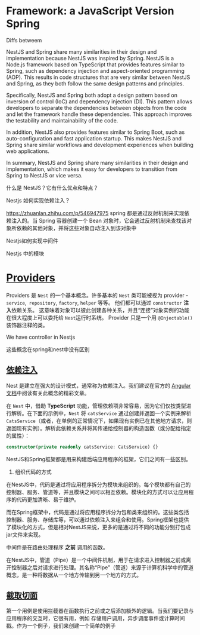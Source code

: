 # Framework: a JavaScript Version Spring

Diffs betweem

NestJS and Spring share many similarities in their design and implementation because NestJS was inspired by Spring. NestJS is a Node.js framework based on TypeScript that provides features similar to Spring, such as dependency injection and aspect-oriented programming (AOP). This results in code structures that are very similar between NestJS and Spring, as they both follow the same design patterns and principles.

Specifically, NestJS and Spring both adopt a design pattern based on inversion of control (IoC) and dependency injection (DI). This pattern allows developers to separate the dependencies between objects from the code and let the framework handle these dependencies. This approach improves the testability and maintainability of the code.

In addition, NestJS also provides features similar to Spring Boot, such as auto-configuration and fast application startup. This makes NestJS and Spring share similar workflows and development experiences when building web applications.

In summary, NestJS and Spring share many similarities in their design and implementation, which makes it easy for developers to transition from Spring to NestJS or vice versa.

什么是 NestJS？它有什么优点和特点？

Nestjs 如何实现依赖注入？

https://zhuanlan.zhihu.com/p/546947975   spring 都是通过反射机制来实现依赖注入的。当 Spring 容器创建一个 Bean 对象时，它会通过反射机制来查找该对象所依赖的其他对象，并将这些对象自动注入到该对象中



Nestjs如何实现中间件



Nestjs 中的模块



# [Providers](https://docs.nestjs.cn/9/providers?id=providers)

Providers 是 `Nest` 的一个基本概念。许多基本的 `Nest` 类可能被视为 provider - `service`,` repository`, `factory`, `helper` 等等。 他们都可以通过 `constructor` **注入**依赖关系。 这意味着对象可以彼此创建各种关系，并且“连接”对象实例的功能在很大程度上可以委托给 `Nest`运行时系统。 Provider 只是一个用 `@Injectable()` 装饰器注释的类。

We have controller in Nestjs

这些概念在spring和nest中没有区别





## [依赖注入](https://docs.nestjs.cn/9/providers?id=依赖注入)

Nest 是建立在强大的设计模式，通常称为依赖注入。我们建议在官方的 [Angular文档](https://angular.cn/guide/dependency-injection)中阅读有关此概念的精彩文章。

在 `Nest` 中，借助 **TypeScript** 功能，管理依赖项非常容易，因为它们仅按类型进行解析。在下面的示例中，`Nest` 将 `catsService` 通过创建并返回一个实例来解析 `CatsService`（或者，在单例的正常情况下，如果现有实例已在其他地方请求，则返回现有实例）。解析此依赖关系并将其传递给控制器的构造函数（或分配给指定的属性）：

```typescript
constructor(private readonly catsService: CatsService) {}
```





NestJS和Spring框架都是用来构建后端应用程序的框架，它们之间有一些区别。

1. 组织代码的方式

在NestJS中，代码是通过将应用程序拆分为模块来组织的。每个模块都有自己的控制器、服务、管道等，并且模块之间可以相互依赖。模块化的方式可以让应用程序的代码更加清晰、易于维护。

而在Spring框架中，代码是通过将应用程序拆分为包和类来组织的。这些类包括控制器、服务、存储库等，可以通过依赖注入来组合和使用。Spring框架也提供了模块化的方式，但是相对NestJS来说，更多的是通过将不同的功能分别打包成jar文件来实现。



中间件是在路由处理程序 **之前** 调用的函数。 

在NestJS中，管道（Pipe）是一个中间件机制，用于在请求进入控制器之前或离开控制器之后对请求进行处理。其名称“Pipe”（管道）来源于计算机科学中的管道概念，是一种将数据从一个地方传输到另一个地方的方式。



## [截取切面](https://docs.nestjs.cn/9/interceptors?id=截取切面)

第一个用例是使用拦截器在函数执行之前或之后添加额外的逻辑。当我们要记录与应用程序的交互时，它很有用，例如 存储用户调用，异步调度事件或计算时间戳。作为一个例子，我们来创建一个简单的例子